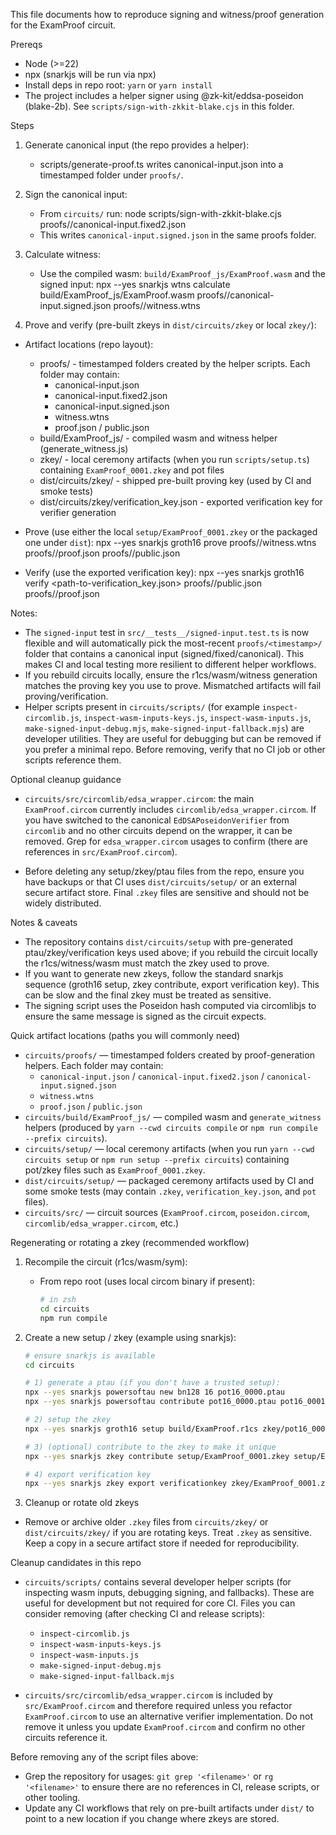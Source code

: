 This file documents how to reproduce signing and witness/proof generation for the ExamProof circuit.

Prereqs

- Node (>=22)
- npx (snarkjs will be run via npx)
- Install deps in repo root: `yarn` or `yarn install`
- The project includes a helper signer using @zk-kit/eddsa-poseidon (blake-2b). See `scripts/sign-with-zkkit-blake.cjs` in this folder.

Steps

1. Generate canonical input (the repo provides a helper):

   - scripts/generate-proof.ts writes canonical-input.json into a timestamped folder under `proofs/`.

2. Sign the canonical input:

   - From `circuits/` run:
     node scripts/sign-with-zkkit-blake.cjs proofs/<timestamp>/canonical-input.fixed2.json
   - This writes `canonical-input.signed.json` in the same proofs folder.

3. Calculate witness:

   - Use the compiled wasm: `build/ExamProof_js/ExamProof.wasm` and the signed input:
     npx --yes snarkjs wtns calculate build/ExamProof_js/ExamProof.wasm proofs/<timestamp>/canonical-input.signed.json proofs/<timestamp>/witness.wtns

4. Prove and verify (pre-built zkeys in `dist/circuits/zkey` or local `zkey/`):

- Artifact locations (repo layout):

  - proofs/ - timestamped folders created by the helper scripts. Each folder may contain:
    - canonical-input.json
    - canonical-input.fixed2.json
    - canonical-input.signed.json
    - witness.wtns
    - proof.json / public.json
  - build/ExamProof_js/ - compiled wasm and witness helper (generate_witness.js)
  - zkey/ - local ceremony artifacts (when you run `scripts/setup.ts`) containing `ExamProof_0001.zkey` and pot files
  - dist/circuits/zkey/ - shipped pre-built proving key (used by CI and smoke tests)
  - dist/circuits/zkey/verification_key.json - exported verification key for verifier generation

- Prove (use either the local `setup/ExamProof_0001.zkey` or the packaged one under `dist`):
  npx --yes snarkjs groth16 prove <path-to-zkey> proofs/<timestamp>/witness.wtns proofs/<timestamp>/proof.json proofs/<timestamp>/public.json

- Verify (use the exported verification key):
  npx --yes snarkjs groth16 verify <path-to-verification_key.json> proofs/<timestamp>/public.json proofs/<timestamp>/proof.json

Notes:

- The `signed-input` test in `src/__tests__/signed-input.test.ts` is now flexible and will automatically pick the most-recent `proofs/<timestamp>/` folder that contains a canonical input (signed/fixed/canonical). This makes CI and local testing more resilient to different helper workflows.
- If you rebuild circuits locally, ensure the r1cs/wasm/witness generation matches the proving key you use to prove. Mismatched artifacts will fail proving/verification.
- Helper scripts present in `circuits/scripts/` (for example `inspect-circomlib.js`, `inspect-wasm-inputs-keys.js`, `inspect-wasm-inputs.js`, `make-signed-input-debug.mjs`, `make-signed-input-fallback.mjs`) are developer utilities. They are useful for debugging but can be removed if you prefer a minimal repo. Before removing, verify that no CI job or other scripts reference them.

Optional cleanup guidance

- `circuits/src/circomlib/edsa_wrapper.circom`: the main `ExamProof.circom` currently includes `circomlib/edsa_wrapper.circom`. If you have switched to the canonical `EdDSAPoseidonVerifier` from `circomlib` and no other circuits depend on the wrapper, it can be removed. Grep for `edsa_wrapper.circom` usages to confirm (there are references in `src/ExamProof.circom`).

- Before deleting any setup/zkey/ptau files from the repo, ensure you have backups or that CI uses `dist/circuits/setup/` or an external secure artifact store. Final `.zkey` files are sensitive and should not be widely distributed.

Notes & caveats

- The repository contains `dist/circuits/setup` with pre-generated ptau/zkey/verification keys used above; if you rebuild the circuit locally the r1cs/witness/wasm must match the zkey used to prove.
- If you want to generate new zkeys, follow the standard snarkjs sequence (groth16 setup, zkey contribute, export verification key). This can be slow and the final zkey must be treated as sensitive.
- The signing script uses the Poseidon hash computed via circomlibjs to ensure the same message is signed as the circuit expects.

Quick artifact locations (paths you will commonly need)

- `circuits/proofs/` — timestamped folders created by proof-generation helpers. Each folder may contain:
  - `canonical-input.json` / `canonical-input.fixed2.json` / `canonical-input.signed.json`
  - `witness.wtns`
  - `proof.json` / `public.json`
- `circuits/build/ExamProof_js/` — compiled wasm and `generate_witness` helpers (produced by `yarn --cwd circuits compile` or `npm run compile --prefix circuits`).
- `circuits/setup/` — local ceremony artifacts (when you run `yarn --cwd circuits setup` or `npm run setup --prefix circuits`) containing pot/zkey files such as `ExamProof_0001.zkey`.
- `dist/circuits/setup/` — packaged ceremony artifacts used by CI and some smoke tests (may contain `.zkey`, `verification_key.json`, and `pot` files).
- `circuits/src/` — circuit sources (`ExamProof.circom`, `poseidon.circom`, `circomlib/edsa_wrapper.circom`, etc.)

Regenerating or rotating a zkey (recommended workflow)

1. Recompile the circuit (r1cs/wasm/sym):

   - From repo root (uses local circom binary if present):

     ```bash
     # in zsh
     cd circuits
     npm run compile
     ```

2. Create a new setup / zkey (example using snarkjs):

   ```bash
   # ensure snarkjs is available
   cd circuits

   # 1) generate a ptau (if you don't have a trusted setup):
   npx --yes snarkjs powersoftau new bn128 16 pot16_0000.ptau
   npx --yes snarkjs powersoftau contribute pot16_0000.ptau pot16_0001.ptau --name="init contribution"

   # 2) setup the zkey
   npx --yes snarkjs groth16 setup build/ExamProof.r1cs zkey/pot16_0001.ptau zkey/ExamProof_0001.zkey

   # 3) (optional) contribute to the zkey to make it unique
   npx --yes snarkjs zkey contribute setup/ExamProof_0001.zkey setup/ExamProof_0001.zkey --name="dev contribution" -v

   # 4) export verification key
   npx --yes snarkjs zkey export verificationkey zkey/ExamProof_0001.zkey zkey/verification_key.json
   ```

3. Cleanup or rotate old zkeys

- Remove or archive older `.zkey` files from `circuits/zkey/` or `dist/circuits/zkey/` if you are rotating keys. Treat `.zkey` as sensitive. Keep a copy in a secure artifact store if needed for reproducibility.

Cleanup candidates in this repo

- `circuits/scripts/` contains several developer helper scripts (for inspecting wasm inputs, debugging signing, and fallbacks). These are useful for development but not required for core CI. Files you can consider removing (after checking CI and release scripts):

  - `inspect-circomlib.js`
  - `inspect-wasm-inputs-keys.js`
  - `inspect-wasm-inputs.js`
  - `make-signed-input-debug.mjs`
  - `make-signed-input-fallback.mjs`

- `circuits/src/circomlib/edsa_wrapper.circom` is included by `src/ExamProof.circom` and therefore required unless you refactor `ExamProof.circom` to use an alternative verifier implementation. Do not remove it unless you update `ExamProof.circom` and confirm no other circuits reference it.

Before removing any of the script files above:

- Grep the repository for usages: `git grep '<filename>'` or `rg '<filename>'` to ensure there are no references in CI, release scripts, or other tooling.
- Update any CI workflows that rely on pre-built artifacts under `dist/` to point to a new location if you change where zkeys are stored.
